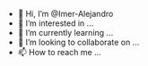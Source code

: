 - 👋 Hi, I’m @Imer-Alejandro
- 👀 I’m interested in ...
- 🌱 I’m currently learning ...
- 💞️ I’m looking to collaborate on ...
- 📫 How to reach me ...

<!---
Imer-Alejandro/Imer-Alejandro is a ✨ special ✨ repository because its `README.md` (this file) appears on your GitHub profile.
You can click the Preview link to take a look at your changes.
--->
